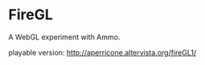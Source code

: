 # FireGL
A WebGL experiment with Ammo.

playable version: http://aperricone.altervista.org/fireGL1/
